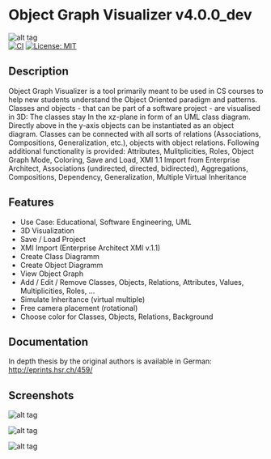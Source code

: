# Object Graph Visualizer v4.0.0_dev

![alt tag](src/main/resources/images/OGV.png?raw=true)  
[![CI](https://github.com/syoon2/ObjectGraphVisualization/actions/workflows/ci.yml/badge.svg)](https://github.com/syoon2/ObjectGraphVisualization/actions/workflows/ci.yml)
[![License: MIT](https://img.shields.io/badge/License-MIT-yellow.svg)](./LICENSE.md)

## Description

Object Graph Visualizer is a tool primarily meant to be used in CS courses to help new students understand the Object Oriented paradigm and patterns. Classes and objects - that can be part of a software project - are visualised in 3D: The classes stay In the xz-plane in form of an UML class diagram. Directly above in the y-axis objects can be instantiated as an object diagram. Classes can be connected with all sorts of relations (Associations, Compositions, Generalization, etc.), objects with object relations.
Following additional functionality is provided: Attributes, Mulitplicities, Roles, Object Graph Mode, Coloring, Save and Load, XMI 1.1 Import from Enterprise Architect, Associations (undirected, directed, bidirected), Aggregations, Compositions, Dependency, Generalization, Multiple Virtual Inheritance

## Features

* Use Case: Educational, Software Engineering, UML
* 3D Visualization
* Save / Load Project
* XMI Import (Enterprise Architect XMI v.1.1)
* Create Class Diagramm
* Create Object Diagramm
* View Object Graph
* Add / Edit / Remove Classes, Objects, Relations, Attributes, Values, Multiplicities, Roles, ...
* Simulate Inheritance (virtual multiple)
* Free camera placement (rotational)
* Choose color for Classes, Objects, Relations, Background

## Documentation

In depth thesis by the original authors is available in German: http://eprints.hsr.ch/459/

## Screenshots

![alt tag](https://a.fsdn.com/con/app/proj/ogvisualizer/screenshots/screenshot1.PNG)

![alt tag](https://a.fsdn.com/con/app/proj/ogvisualizer/screenshots/screenshot2.PNG)

![alt tag](https://a.fsdn.com/con/app/proj/ogvisualizer/screenshots/screenshot3.PNG)
